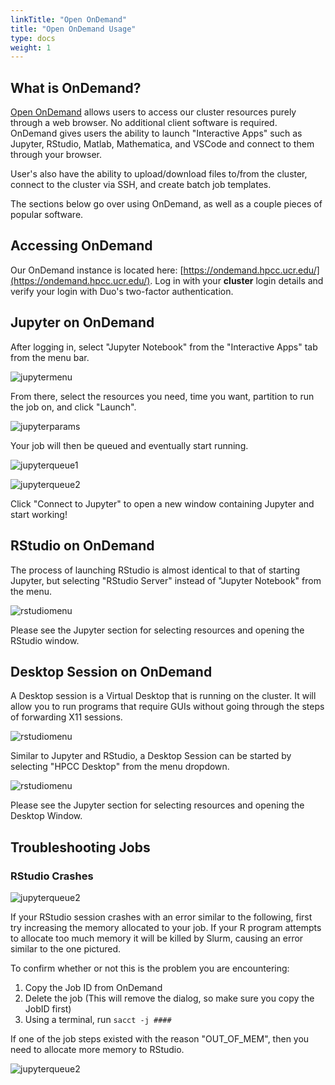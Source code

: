 ```yaml
---
linkTitle: "Open OnDemand"
title: "Open OnDemand Usage"
type: docs
weight: 1
---
```


## What is OnDemand?

[Open OnDemand](https://openondemand.org/) allows users to access our cluster resources purely through a web browser. No additional client software is required. OnDemand gives users the ability to launch "Interactive Apps" such as Jupyter, RStudio, Matlab, Mathematica, and VSCode and connect to them through your browser.

User's also have the ability to upload/download files to/from the cluster, connect to the cluster via SSH, and create batch job templates.

The sections below go over using OnDemand, as well as a couple pieces of popular software.


## Accessing OnDemand

Our OnDemand instance is located here: [https://ondemand.hpcc.ucr.edu/](https://ondemand.hpcc.ucr.edu/). Log in with your **cluster** login details and verify your login with Duo's two-factor authentication.


## Jupyter on OnDemand

After logging in, select "Jupyter Notebook" from the "Interactive Apps" tab from the menu bar.

![jupytermenu](/img/ondemand_jupyter1.png)

From there, select the resources you need, time you want, partition to run the job on, and click "Launch".

![jupyterparams](/img/ondemand_jupyter2.png)

Your job will then be queued and eventually start running.

![jupyterqueue1](/img/ondemand_jupyter3.png)

![jupyterqueue2](/img/ondemand_jupyter4.png)

Click "Connect to Jupyter" to open a new window containing Jupyter and start working!

## RStudio on OnDemand

The process of launching RStudio is almost identical to that of starting Jupyter, but selecting "RStudio Server" instead of "Jupyter Notebook" from the menu.

![rstudiomenu](/img/ondemand_rstudio1.png)

Please see the Jupyter section for selecting resources and opening the RStudio window.


## Desktop Session on OnDemand

A Desktop session is a Virtual Desktop that is running on the cluster. It will allow you to run programs that require GUIs without going through the steps of forwarding X11 sessions.

![rstudiomenu](/img/ondemand_desktop2.png)

Similar to Jupyter and RStudio, a Desktop Session can be started by selecting "HPCC Desktop" from the menu dropdown.

![rstudiomenu](/img/ondemand_desktop1.png)

Please see the Jupyter section for selecting resources and opening the Desktop Window.

## Troubleshooting Jobs

### RStudio Crashes

![jupyterqueue2](/img/ondemand_r_crash.png)

If your RStudio session crashes with an error similar to the following, first try increasing the memory allocated to your job. If your R program attempts to allocate too much memory it will be killed by Slurm, causing an error similar to the one pictured.

To confirm whether or not this is the problem you are encountering:
1. Copy the Job ID from OnDemand
2. Delete the job (This will remove the dialog, so make sure you copy the JobID first)
3. Using a terminal, run `sacct -j ####`

If one of the job steps existed with the reason "OUT_OF_MEM", then you need to allocate more memory to RStudio.

![jupyterqueue2](/img/ondemand_r_crash2.png)